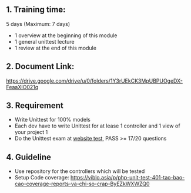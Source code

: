 ## 1. Training time:
5 days (Maximum: 7 days)
- 1 overview at the beginning of this module
- 1 general unittest lecture
- 1 review at the end of this module

## 2. Document Link:
https://drive.google.com/drive/u/0/folders/1Y3rUEkCK3MpUBPUOgeDX-FeaaXIO021q

## 3. Requirement
- Write Unittest for 100% models
- Each dev have to write Unittest for at lease 1 controller and 1 view of your project 1
- Do the Unittest exam at [website test](http://training.sun-asterisk.vn/), PASS >= 17/20 questions

## 4. Guideline
- Use repository for the controllers which will be tested
- Setup Code coverage: https://viblo.asia/p/php-unit-test-401-tao-bao-cao-coverage-reports-va-chi-so-crap-ByEZkWXWZQ0
